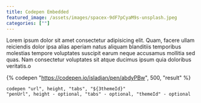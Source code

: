 ```yaml
---
title: Codepen Embedded
featured_image: /assets/images/spacex-9dF7pCyaM9s-unsplash.jpeg
categories: [""]
---
```


Lorem ipsum dolor sit amet consectetur adipisicing elit. Quam, facere ullam reiciendis dolor ipsa alias aperiam natus aliquam blanditiis temporibus molestias tempore voluptates suscipit earum neque accusamus mollitia sed quas. Nam consectetur voluptates sit atque ducimus ipsum quia doloribus veritatis.o

{% codepen "https://codepen.io/isladjan/pen/abdyPBw", 500, "result" %}

```
codepen "url", height, "tabs", "${3themeId}"
"penUrl", height - optional, "tabs" - optional, "themeId" - optional
```
